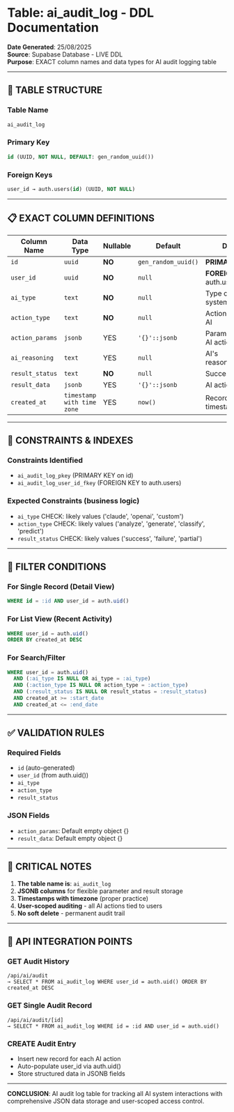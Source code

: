 # Table: ai_audit_log - DDL Documentation

**Date Generated**: 25/08/2025  
**Source**: Supabase Database - LIVE DDL  
**Purpose**: EXACT column names and data types for AI audit logging table

---

## 🎯 TABLE STRUCTURE

### Table Name
```sql
ai_audit_log
```

### Primary Key
```sql
id (UUID, NOT NULL, DEFAULT: gen_random_uuid())
```

### Foreign Keys
```sql
user_id → auth.users(id) (UUID, NOT NULL)
```

---

## 📋 EXACT COLUMN DEFINITIONS

| Column Name | Data Type | Nullable | Default | Description |
|-------------|-----------|----------|---------|-------------|
| `id` | `uuid` | **NO** | `gen_random_uuid()` | **PRIMARY KEY** |
| `user_id` | `uuid` | **NO** | `null` | **FOREIGN KEY** → auth.users(id) |
| `ai_type` | `text` | **NO** | `null` | Type of AI system/model used |
| `action_type` | `text` | **NO** | `null` | Action performed by AI |
| `action_params` | `jsonb` | YES | `'{}'::jsonb` | Parameters passed to AI action |
| `ai_reasoning` | `text` | YES | `null` | AI's reasoning/explanation |
| `result_status` | `text` | **NO** | `null` | Success/failure status |
| `result_data` | `jsonb` | YES | `'{}'::jsonb` | AI action result data |
| `created_at` | `timestamp with time zone` | YES | `now()` | Record creation timestamp |

---

## 🔐 CONSTRAINTS & INDEXES

### Constraints Identified
- `ai_audit_log_pkey` (PRIMARY KEY on id)
- `ai_audit_log_user_id_fkey` (FOREIGN KEY to auth.users)

### Expected Constraints (business logic)
- `ai_type` CHECK: likely values ('claude', 'openai', 'custom')
- `action_type` CHECK: likely values ('analyze', 'generate', 'classify', 'predict')
- `result_status` CHECK: likely values ('success', 'failure', 'partial')

---

## 🎯 FILTER CONDITIONS

### For Single Record (Detail View)
```sql
WHERE id = :id AND user_id = auth.uid()
```

### For List View (Recent Activity)
```sql
WHERE user_id = auth.uid() 
ORDER BY created_at DESC
```

### For Search/Filter
```sql
WHERE user_id = auth.uid() 
  AND (:ai_type IS NULL OR ai_type = :ai_type)
  AND (:action_type IS NULL OR action_type = :action_type)
  AND (:result_status IS NULL OR result_status = :result_status)
  AND created_at >= :start_date
  AND created_at <= :end_date
```

---

## ✅ VALIDATION RULES

### Required Fields
- `id` (auto-generated)
- `user_id` (from auth.uid())
- `ai_type`
- `action_type`
- `result_status`

### JSON Fields
- `action_params`: Default empty object {}
- `result_data`: Default empty object {}

---

## 🚨 CRITICAL NOTES

1. **The table name is**: `ai_audit_log`
2. **JSONB columns** for flexible parameter and result storage
3. **Timestamps with timezone** (proper practice)
4. **User-scoped auditing** - all AI actions tied to users
5. **No soft delete** - permanent audit trail

---

## 🔧 API INTEGRATION POINTS

### GET Audit History
```
/api/ai/audit
→ SELECT * FROM ai_audit_log WHERE user_id = auth.uid() ORDER BY created_at DESC
```

### GET Single Audit Record
```
/api/ai/audit/[id]
→ SELECT * FROM ai_audit_log WHERE id = :id AND user_id = auth.uid()
```

### CREATE Audit Entry
- Insert new record for each AI action
- Auto-populate user_id via auth.uid()
- Store structured data in JSONB fields

---

**CONCLUSION**: AI audit log table for tracking all AI system interactions with comprehensive JSON data storage and user-scoped access control.